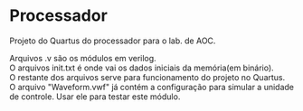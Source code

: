 # Processador
Projeto do Quartus do processador para o lab. de AOC.  
  
Arquivos .v são os módulos em verilog.  
O arquivos init.txt é onde vai os dados iniciais da memória(em binário).  
O restante dos arquivos serve para funcionamento do projeto no Quartus.  
O arquivo "Waveform.vwf" já contém a configuração para simular a unidade de controle. Usar ele para testar este módulo.
